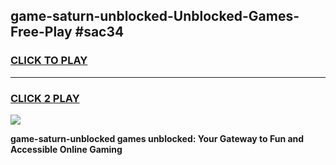 
## game-saturn-unblocked-Unblocked-Games-Free-Play #sac34
<h3>
<a href="https://us.freeplayer.one?title=game-saturn-unblocked&ref=9M">CLICK TO PLAY</a></h3>
<hr>

<h3>
<a href="https://us.freeplayer.one?title=game-saturn-unblocked&ref=9M">CLICK 2 PLAY</a>
  
</h3>

<a href="https://us.freeplayer.one?title=game-saturn-unblocked&ref=9M"><img src="https://clearcache.store/games.png"></a>


**game-saturn-unblocked games unblocked: Your Gateway to Fun and Accessible Online Gaming**
